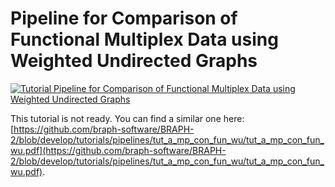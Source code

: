 # Pipeline for Comparison of Functional Multiplex Data using Weighted Undirected Graphs

[![Tutorial Pipeline for Comparison of Functional Multiplex Data using Weighted Undirected Graphs](https://img.shields.io/badge/PDF-Download-red?style=flat-square&logo=adobe-acrobat-reader)](tut_a_mp_fun_wu.pdf)

This tutorial is not ready. You can find a similar one here: [https://github.com/braph-software/BRAPH-2/blob/develop/tutorials/pipelines/tut_a_mp_con_fun_wu/tut_a_mp_con_fun_wu.pdf](https://github.com/braph-software/BRAPH-2/blob/develop/tutorials/pipelines/tut_a_mp_con_fun_wu/tut_a_mp_con_fun_wu.pdf).
